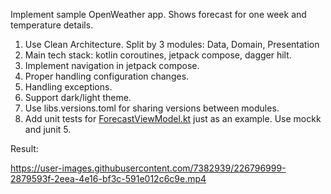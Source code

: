 Implement sample OpenWeather app.
Shows forecast for one week and temperature details.


1. Use Clean Architecture. Split by 3 modules: Data, Domain, Presentation
2. Main tech stack: kotlin coroutines, jetpack compose, dagger hilt.
3. Implement navigation in jetpack compose.
4. Proper handling configuration changes.
5. Handling exceptions.
6. Support dark/light theme.
7. Use libs.versions.toml for sharing versions between modules. 
8. Add unit tests for [ForecastViewModel.kt](presentation%2Fsrc%2Ftest%2Fjava%2Fcom%2Fexample%2Fpresentation%2Fui%2Flist%2FForecastViewModelTest.kt) just as an example. Use mockk and junit 5.


Result:


https://user-images.githubusercontent.com/7382939/226796999-2879593f-2eea-4e16-bf3c-591e012c6c9e.mp4


